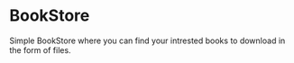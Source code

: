 # BookStore

Simple BookStore where you can find your intrested books to download in the form of files.
